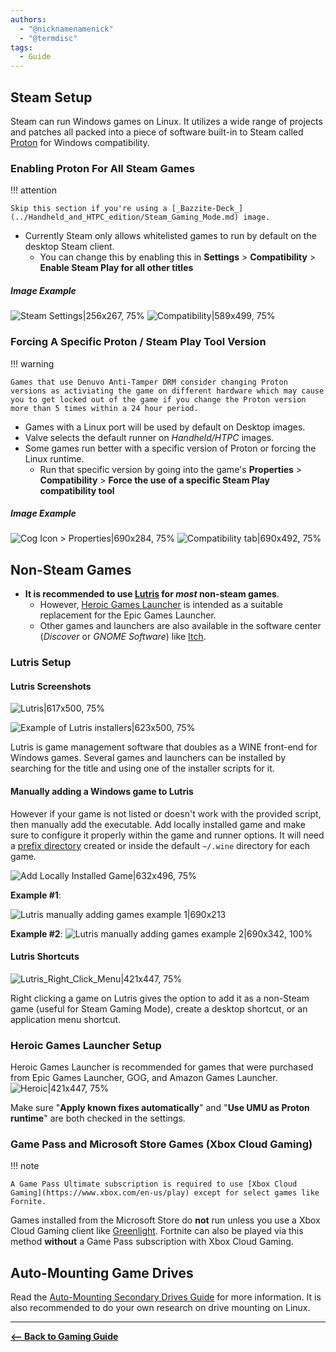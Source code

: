 ```yaml
---
authors:
  - "@nicknamenamenick"
  - "@termdisc"
tags:
  - Guide
---
```


<!-- ANCHOR: METADATA -->
<!--{"url_discourse": "https://universal-blue.discourse.group/docs?topic=2656", "fetched_at": "2024-09-03 16:43:09.533219+00:00"}-->
<!-- ANCHOR_END: METADATA -->

## **Steam Setup**

Steam can run Windows games on Linux. It utilizes a wide range of projects and patches all packed into a piece of software built-in to Steam called [Proton](https://github.com/ValveSoftware/Proton) for Windows compatibility.

### Enabling Proton For All Steam Games

!!! attention
    
    Skip this section if you're using a [_Bazzite-Deck_](../Handheld_and_HTPC_edition/Steam_Gaming_Mode.md) image.

- Currently Steam only allows whitelisted games to run by default on the desktop Steam client.
  - You can change this by enabling this in **Settings** > **Compatibility** > **Enable Steam Play for all other titles**

##### Image Example
![Steam Settings|256x267, 75%](../img/Steam_Setup_Settings.png)
![Compatibility|589x499, 75%](../img/Steam_Setup_Compatibility.png)

### Forcing A Specific Proton / Steam Play Tool Version

!!! warning 
    
    Games that use Denuvo Anti-Tamper DRM consider changing Proton versions as activiating the game on different hardware which may cause you to get locked out of the game if you change the Proton version more than 5 times within a 24 hour period.

- Games with a Linux port will be used by default on Desktop images.
- Valve selects the default runner on _Handheld/HTPC_ images.
- Some games run better with a specific version of Proton or forcing the Linux runtime.
  - Run that specific version by going into the game's **Properties** > **Compatibility** > **Force the use of a specific Steam Play compatibility tool**
##### Image Example
![Cog Icon > Properties|690x284, 75%](../img/Steam_Setup_Cog.png)
![Compatibility tab|690x492, 75%](../img/Steam_Setup_Compat_Tab.png)

## **Non-Steam Games**

- **It is recommended to use [Lutris](https://lutris.net/games?q=&ordering=-popularity&paginate_by=100) for _most_ non-steam games**.
  - However, [Heroic Games Launcher](https://heroicgameslauncher.com) is intended as a suitable replacement for the Epic Games Launcher.
  - Other games and launchers are also available in the software center (_Discover_ or _GNOME Software_) like [Itch](https://flathub.org/apps/io.itch.itch).

### Lutris Setup

#### Lutris Screenshots

![Lutris|617x500, 75%](../img/Lutris_Setup.png)

![Example of Lutris installers|623x500, 75%](../img/Lutris_Setup_Installers.png)

Lutris is game management software that doubles as a WINE front-end for Windows games. Several games and launchers can be installed by searching for the title and using one of the installer scripts for it.

#### Manually adding a Windows game to Lutris

However if your game is not listed or doesn't work with the provided script, then manually add the executable. Add locally installed game and make sure to configure it properly within the game and runner options.  It will need a [prefix directory](/Gaming/Managing_and_modding_games.md#non-steam-games-prefix-management) created or inside the default `~/.wine` directory for each game.

![Add Locally Installed Game|632x496, 75%](../img/Lutris_Setup_Add_Local_Game.png)

**Example #1**:

![Lutris manually adding games example 1|690x213](../img/Lutris_Setup_Add_Local_Game_1.png)

**Example #2**:
![Lutris manually adding games example 2|690x342, 100%](../img/Lutris_Setup_Add_Local_Game_2.png)

#### Lutris Shortcuts

![Lutris_Right_Click_Menu|421x447, 75%](../img/Lutris_Setup_Shortcut.png)

Right clicking a game on Lutris gives the option to add it as a non-Steam game (useful for Steam Gaming Mode), create a desktop shortcut, or an application menu shortcut.

### Heroic Games Launcher Setup

Heroic Games Launcher is recommended for games that were purchased from Epic Games Launcher, GOG, and Amazon Games Launcher.
![Heroic|421x447, 75%](../img/checks.png)

Make sure "**Apply known fixes automatically**" and "**Use UMU as Proton runtime**" are both checked in the settings.

### Game Pass and Microsoft Store Games (Xbox Cloud Gaming)

!!! note
    
    A Game Pass Ultimate subscription is required to use [Xbox Cloud Gaming](https://www.xbox.com/en-us/play) except for select games like Fornite.

Games installed from the Microsoft Store do **not** run unless you use a Xbox Cloud Gaming client like [Greenlight](https://github.com/unknownskl/greenlight). Fortnite can also be played via this method **without** a Game Pass subscription with Xbox Cloud Gaming.

## Auto-Mounting Game Drives

Read the [Auto-Mounting Secondary Drives Guide](../Advanced/Auto-Mounting_Secondary_Drives.md) for more information. It is also recommended to do your own research on drive mounting on Linux.

<hr>

[**<-- Back to Gaming Guide**](./index.md)
